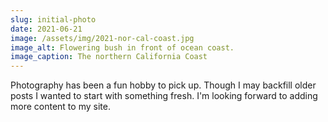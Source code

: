 ```yaml
---
slug: initial-photo
date: 2021-06-21
image: /assets/img/2021-nor-cal-coast.jpg
image_alt: Flowering bush in front of ocean coast.
image_caption: The northern California Coast
---
```


Photography has been a fun hobby to pick up. Though I may backfill older posts I wanted to start with something fresh. I'm looking forward to adding more content to my site.
